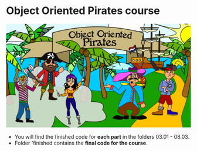 # Object Oriented Pirates course

![Logo](https://github.com/pythonforeveryonetraining/objectorientedpirates/blob/main/logo.png)

- You will find the finished code for **each part** in the folders 03.01 - 08.03.
- Folder 'finished contains the **final code for the course**.
